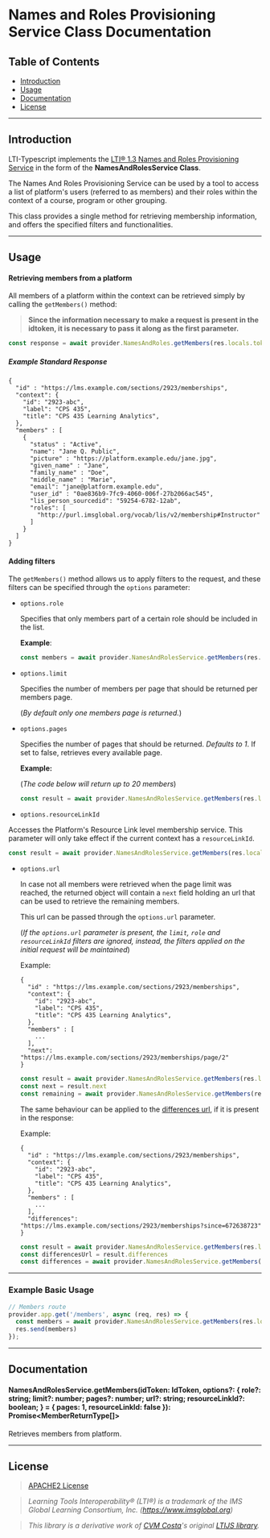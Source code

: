 # Names and Roles Provisioning Service Class Documentation

## Table of Contents

- [Introduction](#introduction)
- [Usage](#usage)
- [Documentation](#documentation)
- [License](#license)

---

## Introduction
LTI-Typescript implements the [LTI® 1.3 Names and Roles Provisioning Service](https://www.imsglobal.org/spec/lti-nrps/v2p0) in the form of the **NamesAndRolesService Class**.

The Names And Roles Provisioning Service can be used by a tool to access a list of platform's users (referred to as members) and their roles within the context of a course, program or other grouping.

This class provides a single method for retrieving membership information, and offers the specified filters and functionalities.

---

## Usage


#### Retrieving members from a platform

All members of a platform within the context can be retrieved simply by calling the `getMembers()` method:

> **Since the information necessary to make a request is present in the idtoken, it is necessary to pass it along as the first parameter.**


```typescript
const response = await provider.NamesAndRoles.getMembers(res.locals.token) // Gets context members
````

##### Example Standard Response

```json5
{
  "id" : "https://lms.example.com/sections/2923/memberships",
  "context": {
    "id": "2923-abc",
    "label": "CPS 435",
    "title": "CPS 435 Learning Analytics",
  },
  "members" : [
    {
      "status" : "Active",
      "name": "Jane Q. Public",
      "picture" : "https://platform.example.edu/jane.jpg",
      "given_name" : "Jane",
      "family_name" : "Doe",
      "middle_name" : "Marie",
      "email": "jane@platform.example.edu",
      "user_id" : "0ae836b9-7fc9-4060-006f-27b2066ac545",
      "lis_person_sourcedid": "59254-6782-12ab",
      "roles": [
        "http://purl.imsglobal.org/vocab/lis/v2/membership#Instructor"
      ]
    }
  ]
}
```


#### Adding filters

The `getMembers()` method allows us to apply filters to the request, and these filters can be specified through the `options` parameter:

- `options.role`

  Specifies that only members part of a certain role should be included in the list.

  **Example**: 
  ```typescript
  const members = await provider.NamesAndRolesService.getMembers(res.locals.token, { role: 'Learner' })
  ```

- `options.limit`

  Specifies the number of members per page that should be returned per members page.
  
  (*By default only one members page is returned.*)


- `options.pages`
  
  Specifies the number of pages that should be returned. *Defaults to 1*. If set to false, retrieves every available page.

  **Example:**
  
  (*The code below will return up to 20 members*)

  ```typescript
  const result = await provider.NamesAndRolesService.getMembers(res.locals.token, { role: 'Learner', limit: 10, pages: 2 })
  ```

 - `options.resourceLinkId`

  Accesses the Platform's Resource Link level membership service. This parameter will only take effect if the current context has a `resourceLinkId`.

   ```typescript
  const result = await provider.NamesAndRolesService.getMembers(res.locals.token, { resourceLinkId: true, role: 'Learner', limit: 10, pages: 2 })
  ```

- `options.url` 

  In case not all members were retrieved when the page limit was reached, the returned object will contain a `next` field holding an url that can be used to retrieve the remaining members. 
  
  This url can be passed through the `options.url` parameter. 

  (*If the `options.url` parameter is present, the `limit`, `role` and `resourceLinkId` filters are ignored, instead, the filters applied on the initial request will be maintained*)

  Example:

  ```json5
  {
    "id" : "https://lms.example.com/sections/2923/memberships",
    "context": {
      "id": "2923-abc",
      "label": "CPS 435",
      "title": "CPS 435 Learning Analytics",
    },
    "members" : [
      ...
    ],
    "next": "https://lms.example.com/sections/2923/memberships/page/2"
  }
  ```

  ```typescript
  const result = await provider.NamesAndRolesService.getMembers(res.locals.token, { role: 'Learner', limit: 10, pages: 2 })
  const next = result.next
  const remaining = await provider.NamesAndRolesService.getMembers(res.locals.token, { pages: 2, url: next }) // This request will maintain the "limit" and "role" parameters of the initial request
  ```

  The same behaviour can be applied to the [differences url](https://www.imsglobal.org/spec/lti-nrps/v2p0#membership-differences), if it is present in the response:

   Example:

  ```json5
  {
    "id" : "https://lms.example.com/sections/2923/memberships",
    "context": {
      "id": "2923-abc",
      "label": "CPS 435",
      "title": "CPS 435 Learning Analytics",
    },
    "members" : [
      ...
    ],
    "differences": "https://lms.example.com/sections/2923/memberships?since=672638723"
  }
  ```

  ```typescript
  const result = await provider.NamesAndRolesService.getMembers(res.locals.token, { role: 'Learner', limit: 10, pages: 2 })
  const differencesUrl = result.differences
  const differences = await provider.NamesAndRolesService.getMembers(res.locals.token, { url: differencesUrl })
  ```

--- 

### Example Basic Usage

```typescript
// Members route
provider.app.get('/members', async (req, res) => {
  const members = await provider.NamesAndRolesService.getMembers(res.locals.token) // Gets context members
  res.send(members)
});
```


___


## Documentation

#### NamesAndRolesService.getMembers(idToken: IdToken, options?: { role?: string; limit?: number; pages?: number; url?: string; resourceLinkId?: boolean; } = { pages: 1, resourceLinkId: false }): Promise\<MemberReturnType[]>

Retrieves members from platform.

---

## License

> [APACHE2 License](../LICENSE)

> *Learning Tools Interoperability® (LTI®) is a trademark of the IMS Global Learning Consortium, Inc. (https://www.imsglobal.org)*

> *This library is a derivative work of [CVM Costa](https://github.com/Cvmcosta)'s original [LTIJS library](https://github.com/Cvmcosta/ltijs).* 
